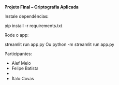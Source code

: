 **Projeto Final – Criptografia Aplicada**

Instale dependências:

pip install -r requirements.txt


Rode o app:

streamlit run app.py
Ou
python -m streamlit run app.py


Participantes:

- Alef Melo
- Felipe Batista
-
- Ítalo Covas
